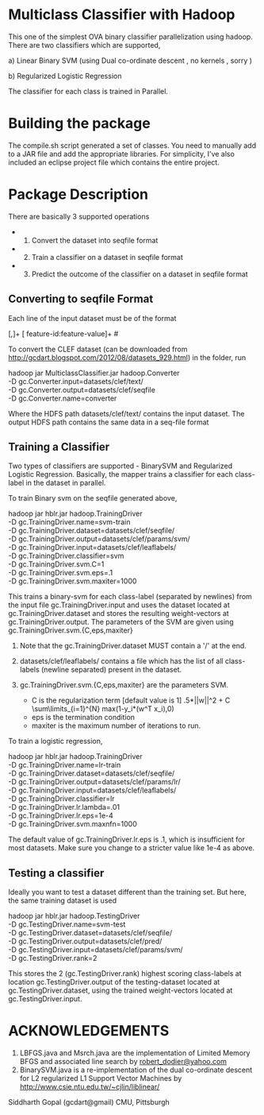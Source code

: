 # Multiclass Classifier with Hadoop


This one of the simplest OVA binary classifier parallelization using hadoop.
There are two classifiers which are supported,

a) Linear Binary SVM (using Dual co-ordinate descent , no kernels , sorry )

b) Regularized Logistic Regression 

The classifier for each class is trained in Parallel.

# Building the package

The compile.sh script generated a set of classes. You need to manually
add to a JAR file and add the appropriate libraries. For simplicity,
I've also included an eclipse project file which contains the entire
project.
   
# Package Description

There are basically 3 supported operations

 - 1. Convert the dataset into seqfile format
 - 2. Train a classifier on a dataset in seqfile format
 - 3. Predict the outcome of the classifier on a dataset in seqfile format

## Converting to seqfile Format

Each line of the input dataset must be of the format

<class-label>[,<class-label>]+ [ feature-id:feature-value]+ # <docid-id>

To convert the CLEF dataset (can be downloaded from 
   http://gcdart.blogspot.com/2012/08/datasets_929.html) in the folder, run

hadoop jar MulticlassClassifier.jar hadoop.Converter \
 -D gc.Converter.input=datasets/clef/text/ \
 -D gc.Converter.output=datasets/clef/seqfile \
 -D gc.Converter.name=converter

Where the HDFS path datasets/clef/text/ contains the input dataset.
The output HDFS path contains the same data in a seq-file format

## Training a Classifier

Two types of classifiers are supported - BinarySVM and Regularized Logistic 
Regression. Basically, the mapper trains a classifier for each class-label in 
the dataset in parallel.

To train Binary svm on the seqfile generated above, 

hadoop jar hblr.jar hadoop.TrainingDriver \
       -D gc.TrainingDriver.name=svm-train \
       -D gc.TrainingDriver.dataset=datasets/clef/seqfile/ \
       -D gc.TrainingDriver.output=datasets/clef/params/svm/ \
       -D gc.TrainingDriver.input=datasets/clef/leaflabels/ \
       -D gc.TrainingDriver.classifier=svm \
       -D gc.TrainingDriver.svm.C=1 \
    -D gc.TrainingDriver.svm.eps=.1 \
    -D gc.TrainingDriver.svm.maxiter=1000

This trains a binary-svm for each class-label (separated by newlines) from the 
input file gc.TrainingDriver.input and uses the dataset located at 
gc.TrainingDriver.dataset and stores the resulting weight-vectors at 
gc.TrainingDriver.output. 
The parameters of the SVM are given using gc.TrainingDriver.svm.{C,eps,maxiter}

1. Note that the gc.TrainingDriver.dataset MUST contain a '/' at the end.

2. datasets/clef/leaflabels/ contains a file which has the list of all 
   class-labels (newline separated) present in the dataset.

3. gc.TrainingDriver.svm.{C,eps,maxiter} are the parameters SVM. 
   - C is the regularization term [default value is 1]
     .5*||w||^2 + C \sum\limits_{i=1}^{N} max(1-y_i*(w^T x_i),0)
   - eps is the termination condition
   - maxiter is the maximum number of iterations to run. 

To train a logistic regression,

hadoop jar hblr.jar hadoop.TrainingDriver \
       -D gc.TrainingDriver.name=lr-train \
       -D gc.TrainingDriver.dataset=datasets/clef/seqfile/ \
       -D gc.TrainingDriver.output=datasets/clef/params/lr/ \
       -D gc.TrainingDriver.input=datasets/clef/leaflabels/ \
       -D gc.TrainingDriver.classifier=lr \
       -D gc.TrainingDriver.lr.lambda=.01 \
       -D gc.TrainingDriver.lr.eps=1e-4 \
    -D gc.TrainingDriver.svm.maxnfn=1000

The default value of gc.TrainingDriver.lr.eps is .1, which is insufficient for 
most datasets. Make sure you change to a stricter value like 1e-4 as above.


## Testing a classifier

Ideally you want to test a dataset different than the training set. But here, 
the same training dataset is used

hadoop jar hblr.jar hadoop.TestingDriver \
        -D gc.TestingDriver.name=svm-test \
        -D gc.TestingDriver.dataset=datasets/clef/seqfile/ \
        -D gc.TestingDriver.output=datasets/clef/pred/\
        -D gc.TestingDriver.input=datasets/clef/params/svm/\
	-D gc.TestingDriver.rank=2

This stores the  2 (gc.TestingDriver.rank)  highest scoring class-labels at
location gc.TestingDriver.output of the testing-dataset located at 
gc.TestingDriver.dataset, using the trained weight-vectors located 
at gc.TestingDriver.input.


# ACKNOWLEDGEMENTS


1. LBFGS.java and Msrch.java are the implementation
   of Limited Memory BFGS and associated line search by robert_dodier@yahoo.com
2. BinarySVM.java is a re-implementation of the dual co-ordinate descent
   for L2 regularized L1 Support Vector Machines by 
   http://www.csie.ntu.edu.tw/~cjlin/liblinear/



Siddharth Gopal (gcdart@gmail)
CMU, Pittsburgh

